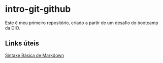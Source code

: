 # intro-git-github
Este é meu primeiro repositório, criado a partir de um desafio do bootcamp da DIO. 
## Links úteis
[Sintaxe Básica de Markdown](https://www.markdownguide.org/basic-syntax/)
